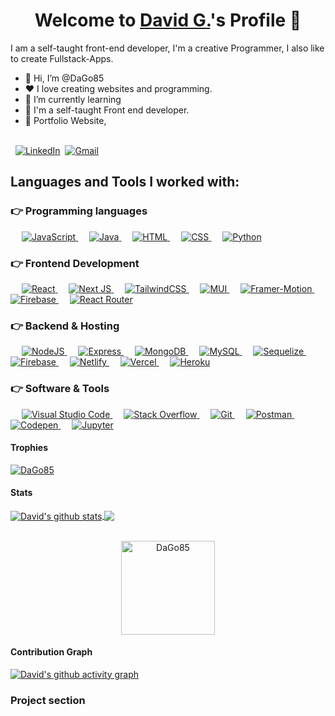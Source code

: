 <p align="center">
  <h1 align="center">Welcome to <a href="https://github.com/DaGo85">David G.</a>'s Profile 👋</h1>
</p>

<p>I am a self-taught front-end developer, I'm a creative Programmer, I also like to create Fullstack-Apps.</p>

<ul>
  <li>👋 Hi, I’m @DaGo85</li>
  <li>❤️ I love creating websites and programming.</li>
  <li>🌱 I’m currently learning </li>
  <li>💼 I'm a self-taught Front end developer.</li>
  <li>🧐 Portfolio Website, </li>
</ul>

<br>
&nbsp;
<a href="https://www.linkedin.com/in/david-g-9809a6217/"><img src="https://img.shields.io/badge/linkedin-%230077B5.svg?&style=for-the-badge&logo=linkedin&logoColor=white" alt="LinkedIn" /></a>&nbsp;
<a href="mailto:davegoergens@gmail.com?subject=Hallo%David"><img src="https://img.shields.io/badge/gmail-%23D14836.svg?&style=for-the-badge&logo=gmail&logoColor=white" alt="Gmail"/></a>&nbsp;
<!--<a href="https://davidgoergens.github.io/"><img alt="Portfolio" src="https://img.shields.io/website?style=for-the-badge&up_message=portfolio&url=https%3A%2F%2Fkkvanonymous.github.io%2F"></a>-->
</p>

## Languages and Tools I worked with:

### 👉 Programming languages

<p align="left"> 
   &emsp;
  <a href="https://developer.mozilla.org/en-US/docs/Web/JavaScript" target="_blank"> 
     <img alt="JavaScript" src="https://img.shields.io/badge/javascript-%23323330.svg?style=for-the-badge&logo=javascript&logoColor=%23F7DF1E">
   </a>
  &emsp;
  <a href="https://www.typescriptlang.org/" target="_blank"> 
    <img alt="Java" src="https://img.shields.io/badge/typescript-%23007ACC.svg?style=for-the-badge&logo=typescript&logoColor=white">
  </a>
    &emsp; 
  <a href="https://www.w3.org/html/" target="_blank"> 
   <img alt="HTML" src="https://img.shields.io/badge/html5-%23E34F26.svg?style=for-the-badge&logo=html5&logoColor=white">
  </a>   
  &emsp;
  <a href="https://www.w3schools.com/css/" target="_blank">
    <img alt="CSS" src="https://img.shields.io/badge/css3-%231572B6.svg?style=for-the-badge&logo=css3&logoColor=white">
  </a> 
  &emsp;
   <a href="https://www.python.org" target="_blank">
    <img alt="Python" src="https://img.shields.io/badge/python-3670A0?style=for-the-badge&logo=python&logoColor=ffdd54">
  </a>
</p>

### 👉 Frontend Development

<p align="left">
  &emsp;
  <a href="https://beta.reactjs.org/" target="_blank">
    <img alt="React" src="https://img.shields.io/badge/react-%2320232a.svg?style=for-the-badge&logo=react&logoColor=%2361DAFB"/>
  </a>
  &emsp;
  <a href="https://nextjs.org/" target="_blank">
    <img alt="Next JS" src="https://img.shields.io/badge/Next-black?style=for-the-badge&logo=next.js&logoColor=white"/>
  </a>
  &emsp;
  <a href="https://tailwindcss.com/" target="_blank">
    <img alt="TailwindCSS" src="https://img.shields.io/badge/tailwindcss-%2338B2AC.svg?style=for-the-badge&logo=tailwind-css&logoColor=white"/>
  </a>
  &emsp;
  <a href="https://mui.com/" target="_blank">
    <img alt="MUI" src="https://img.shields.io/badge/MUI-%230081CB.svg?style=for-the-badge&logo=mui&logoColor=white"/>
  </a>
  &emsp;
  <a href="https://www.framer.com/motion/" target="_blank">
    <img alt="Framer-Motion" src="https://img.shields.io/badge/Framer-black?style=for-the-badge&logo=framer&logoColor=blue"/>
  </a>
  &emsp;
  <a href="https://firebase.google.com/" target="_blank">
    <img alt="Firebase" src ="https://img.shields.io/badge/firebase-%23039BE5.svg?style=for-the-badge&logo=firebase">
  </a>  
  &emsp;
  <a href="https://reactrouter.com/" target="_blank">
    <img alt="React Router" src="https://img.shields.io/badge/React_Router-CA4245?style=for-the-badge&logo=react-router&logoColor=white"/>
  </a>  
</p>

### 👉 Backend & Hosting

<p align="left">
  &emsp;
  <a href="https://nodejs.org/en/" target="_blank">
    <img alt="NodeJS" src="https://img.shields.io/badge/node.js-6DA55F?style=for-the-badge&logo=node.js&logoColor=white">
  </a>
  &emsp;
  <a href="https://expressjs.com/de/" target="_blank">
    <img alt="Express" src="https://img.shields.io/badge/express.js-%23404d59.svg?style=for-the-badge&logo=express&logoColor=%2361DAFB">
  </a>
  &emsp;
  <a href="https://www.mongodb.com/" target="_blank">
    <img alt="MongoDB" src="https://img.shields.io/badge/MongoDB-%234ea94b.svg?style=for-the-badge&logo=mongodb&logoColor=white">
  </a>
  &emsp;
  <a href="https://www.mysql.com/" target="_blank">
    <img alt="MySQL" src="https://img.shields.io/badge/mysql-%2300f.svg?style=for-the-badge&logo=mysql&logoColor=white">
  </a>
  &emsp;
  <a href="https://sequelize.org/" target="_blank">
    <img alt="Sequelize" src="https://img.shields.io/badge/Sequelize-52B0E7?style=for-the-badge&logo=Sequelize&logoColor=white">
  </a>
  &emsp;
  <a href="https://firebase.google.com/" target="_blank">
    <img alt="Firebase" src ="https://img.shields.io/badge/Firebase-039BE5?style=for-the-badge&logo=Firebase&logoColor=white">
  </a>
  &emsp;
  <a href="https://www.netlify.com/" target="_blank">
    <img alt="Netlify" src="https://img.shields.io/badge/netlify-%23000000.svg?style=for-the-badge&logo=netlify&logoColor=#00C7B7">
  </a>
  &emsp;
  <a href="https://vercel.com/" target="_blank">
    <img alt="Vercel" src="https://img.shields.io/badge/vercel-%23000000.svg?style=for-the-badge&logo=vercel&logoColor=white">
  </a>  
  &emsp;
  <a href="https://www.heroku.com/" target="_blank">
    <img alt="Heroku" src="https://img.shields.io/badge/heroku-%23430098.svg?style=for-the-badge&logo=heroku&logoColor=white">
  </a> 
</p>

### 👉 Software & Tools

<p>
   &emsp;
  <a href="https://code.visualstudio.com/" target="_blank">
    <img alt="Visual Studio Code" src="https://img.shields.io/badge/Visual%20Studio%20Code-0078d7.svg?style=for-the-badge&logo=visual-studio-code&logoColor=white">
  </a>
    &emsp;
  <a href="https://stackoverflow.com/" target="_blank">
    <img alt="Stack Overflow" src="https://img.shields.io/badge/-Stackoverflow-FE7A16?style=for-the-badge&logo=stack-overflow&logoColor=white">
  </a>
   &emsp;
  <a href="https://git-scm.com/" target="_blank">
    <img alt="Git" src="https://img.shields.io/badge/git-%23F05033.svg?style=for-the-badge&logo=git&logoColor=white">
  </a> 
  &emsp;
  <a href="https://www.postman.com/" target="_blank">
    <img alt="Postman" src="https://img.shields.io/badge/Postman-FF6C37?style=for-the-badge&logo=postman&logoColor=white">
  </a>
  &emsp;
  <a href="https://codepen.io/" target="_blank">
    <img alt="Codepen" src="https://img.shields.io/badge/Codepen-000000?style=for-the-badge&logo=codepen&logoColor=white">
  </a> 
  &emsp;
  <a href="https://jupyter.org/" target="_blank">
    <img alt="Jupyter" src="https://img.shields.io/badge/jupyter-%23FA0F00.svg?style=for-the-badge&logo=jupyter&logoColor=white">
  </a>   
</p>

#### Trophies

<p align="left"> <a href="https://github.com/ryo-ma/github-profile-trophy"><img src="https://github-profile-trophy.vercel.app/?username=DaGo85&row=2&column=6&theme=onedark&column=8&no-frame=false&no-bg=false" alt="DaGo85"></a></p>

#### Stats

<a href="https://github.com/anuraghazra/github-readme-stats">
  <img align="center" src="https://github-readme-stats.anuraghazra1.vercel.app/api?username=DaGo85&show_icons=true&include_all_commits=true&theme=onedark" alt="David's github stats" />
</a>
<a href="https://github.com/anuraghazra/github-readme-stats">
  <!-- Change the `github-readme-stats.anuraghazra1.vercel.app` to `github-readme-stats.vercel.app`  -->
  <img align="center" src="https://github-readme-stats.anuraghazra1.vercel.app/api/top-langs/?username=DaGo85&layout=compact&theme=onedark" />
</a>
<br />
<br />
<p align="center">
  <img align="center" height="150em" src="https://github-readme-streak-stats.herokuapp.com/?user=DaGo85&theme=onedark" alt="DaGo85" />
</p>

#### Contribution Graph

[![David's github activity graph](https://activity-graph.herokuapp.com/graph?username=DaGo85&theme=react-dark)](https://github.com/DaGo85/github-readme-activity-graph)

<!---
DaGo85/DaGo85 is a ✨ special ✨ repository because its `README.md` (this file) appears on your GitHub profile.
You can click the Preview link to take a look at your changes.
--->

### Project section

<!-- Links to live sites and short description --->
